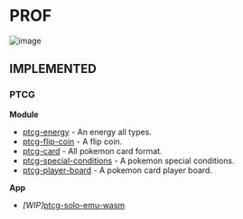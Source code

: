 # PROF

![image](https://user-images.githubusercontent.com/77476144/115138264-fd7e8380-a065-11eb-9e99-d8fa034cb572.png)

## IMPLEMENTED

### PTCG

**Module**

- [ptcg-energy](https://github.com/evdwarf/ptcg-energy) - An energy all types.
- [ptcg-flip-coin](https://github.com/evdwarf/ptcg-flip-coin) - A flip coin.
- [ptcg-card](https://github.com/evdwarf/ptcg-card) - All pokemon card format.
- [ptcg-special-conditions](https://github.com/evdwarf/ptcg-special-conditions) - A pokemon special conditions.
- [ptcg-player-board](https://github.com/evdwarf/ptcg-player-board) - A pokemon card player board.

**App**

- *[WIP]*[ptcg-solo-emu-wasm](https://github.com/evdwarf/ptcg-solo-emu-wasm)
